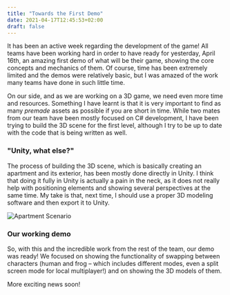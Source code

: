 ```yaml
---
title: "Towards the First Demo"
date: 2021-04-17T12:45:53+02:00
draft: false
---
```


It has been an active week regarding the development of the game! All teams have been working hard in order to have ready for yesterday, April 16th, an amazing first demo of what will be their game, showing the core concepts and mechanics of them. Of course, time has been extremely limited and the demos were relatively basic, but I was amazed of the work many teams have done in such little time.

On our side, and as we are working on a 3D game, we need even more time and resources. Something I have learnt is that it is very important to find as many *premade* assets as possible if you are short in time. While two mates from our team have been mostly focused on C# development, I have been trying to build the 3D scene for the first level, although I try to be up to date with the code that is being written as well.

### "Unity, what else?"
The process of building the 3D scene, which is basically creating an apartment and its exterior, has been mostly done directly in Unity. I think that doing it fully in Unity is actually a pain in the neck, as it does not really help with positioning elements and showing several perspectives at the same time. My take is that, next time, I should use a proper 3D modeling software and then export it to Unity.

![Apartment Scenario](https://dvcarrillo.com/DH2650-blog/images/apartment-scenario.png)

### Our working demo

So, with this and the incredible work from the rest of the team, our demo was ready! We focused on showing the functionality of swapping between characters (human and frog – which includes different modes, even a split screen mode for local multiplayer!) and on showing the 3D models of them.

More exciting news soon!